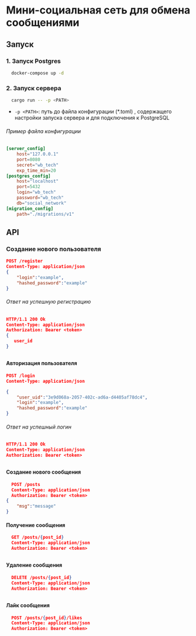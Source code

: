 # Мини-социальная сеть для обмена сообщениями

## Запуск
### 1. Запуск Postgres
```bash
  docker-compose up -d
```
### 2. Запуск сервера         
```bash
  cargo run -- -p <PATH>
```
-  `-p <PATH>`: путь до файла конфигурации (*.toml) , содержащего настройки запуска сервера и для подключения к PostgreSQL
###### Пример файла конфигурации
```toml
[server_config]
    host="127.0.0.1"
    port=8080
    secret="wb_tech"
    exp_time_min=20
[postgres_config]
    host="localhost"
    port=5432
    login="wb_tech"
    password="wb_tech"
    db="social_network"
[migration_config]
    path="./migrations/v1"
```       
## API  
### Cоздание нового пользователя 
```json
POST /register
Content-Type: application/json
{
    "login":"example",
    "hashed_password":"example"
}
```
###### Ответ на успешную регистрацию
```json 
HTTP/1.1 200 Ok
Content-Type: application/json
Authorization: Bearer <token>
{
   user_id
}
```
##
#### Авторизация пользователя
```json
POST /login
Content-Type: application/json

{
    "user_uid":"3e9d068a-2057-402c-ad6a-d4405af78dc4",
    "login":"example",
    "hashed_password":"example"
}
```
###### Ответ на успешный логин
```json 
HTTP/1.1 200 Ok
Content-Type: application/json
Authorization: Bearer <token>
```
##
#### Создание нового сообщения 
```json
  POST /posts
  Content-Type: application/json
  Authorization: Bearer <token>
{
    "msg":"message"
}
```
#### Получение сообщения
```json
  GET /posts/{post_id}
  Content-Type: application/json
  Authorization: Bearer <token>
```

##
#### Удаление сообщения
```json
  DELETE /posts/{post_id}
  Content-Type: application/json
  Authorization: Bearer <token>
```
##
#### Лайк сообщения 
```json
  POST /posts/{post_id}/likes
  Content-Type: application/json
  Authorization: Bearer <token>
```